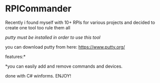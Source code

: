 # RPICommander

Recently i found myself with 10+ RPIs for various projects and decided to create one tool too rule them all

*putty must be installed in order to use this tool*

you can download putty from here: https://www.putty.org/

features:*

*you can easily add and remove commands and devices.


done with C# winforms.
ENJOY! 
